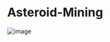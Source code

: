 # Asteroid-Mining

![image](https://user-images.githubusercontent.com/101016194/167967935-b069423f-cd58-47c2-9f53-8a886c7c641c.png)
